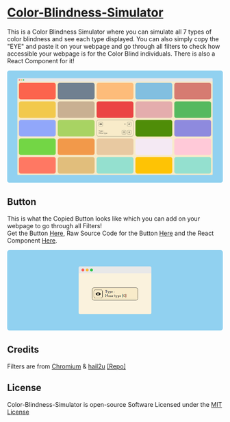 # [Color-Blindness-Simulator](https://praashoo7.github.io/Color-Blindness-Simulator/)

This is a Color Blindness Simulator where you can simulate all 7 types of color blindness and see each type displayed. You can also simply copy the "EYE" and paste it on your webpage and go through all filters to check how accessible your webpage is for the Color Blind individuals. There is also a React Component for it!

![Readme Image](ReadMe-Images/Color-Blindness-Simulator.png)

## Button

This is what the Copied Button looks like which you can add on your webpage to go through all Filters!<br>
Get the Button [Here](https://github.com/Praashoo7/Color-Blindness-Simulator/blob/main/Button/Button.html), Raw Source Code for the Button [Here](https://github.com/Praashoo7/Color-Blindness-Simulator/blob/main/Button/Button_RAW.html) and the React Component [Here](https://github.com/Praashoo7/Color-Blindness-Simulator/blob/main/ReactComponent/ReactComponent.js).

![Button Image](ReadMe-Images/Button.png)

## Credits

Filters are from [Chromium](https://developer.chrome.com/docs/chromium/cvd) & [hail2u](https://github.com/hail2u) [[Repo]](https://github.com/hail2u/color-blindness-emulation)

## License

Color-Blindness-Simulator is open-source Software Licensed under the [MIT License](https://github.com/Praashoo7/Color-Blindness-Simulator/blob/main/LICENSE)
